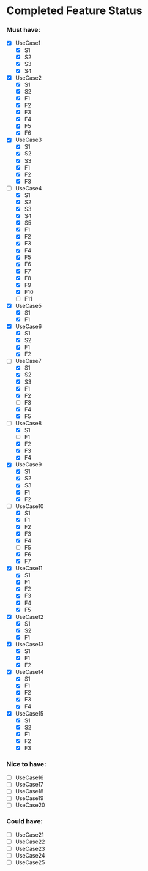 ﻿
# Completed Feature Status

### Must have:
- [x] UseCase1
  - [x] S1
  - [x] S2
  - [x] S3
  - [x] S4
- [x] UseCase2
  - [x] S1
  - [x] S2
  - [x] F1
  - [x] F2
  - [x] F3
  - [x] F4
  - [x] F5
  - [x] F6
- [x] UseCase3
  - [x] S1
  - [x] S2
  - [x] S3
  - [x] F1
  - [x] F2
  - [x] F3
- [ ] UseCase4
  - [x] S1
  - [x] S2
  - [x] S3
  - [x] S4
  - [x] S5
  - [x] F1
  - [x] F2
  - [x] F3
  - [x] F4
  - [x] F5
  - [x] F6
  - [x] F7
  - [x] F8
  - [x] F9
  - [x] F10
  - [ ] F11
- [x] UseCase5
  - [x] S1
  - [x] F1
- [x] UseCase6
  - [x] S1
  - [x] S2
  - [x] F1
  - [x] F2
- [ ] UseCase7
  - [x] S1
  - [x] S2
  - [x] S3
  - [x] F1
  - [x] F2
  - [ ] F3
  - [x] F4
  - [x] F5
- [ ] UseCase8
  - [x] S1
  - [ ] F1
  - [x] F2
  - [x] F3
  - [x] F4
- [x] UseCase9
  - [x] S1
  - [x] S2
  - [x] S3
  - [x] F1
  - [x] F2
- [ ] UseCase10
  - [x] S1
  - [x] F1
  - [x] F2
  - [x] F3
  - [x] F4
  - [ ] F5
  - [x] F6
  - [x] F7
- [x] UseCase11
  - [x] S1
  - [x] F1
  - [x] F2
  - [x] F3
  - [x] F4
  - [x] F5
- [x] UseCase12
  - [x] S1
  - [x] S2
  - [x] F1
- [x] UseCase13
  - [x] S1
  - [x] F1
  - [x] F2
- [x] UseCase14
  - [x] S1
  - [x] F1
  - [x] F2
  - [x] F3
  - [x] F4
- [x] UseCase15
  - [x] S1
  - [x] S2
  - [x] F1
  - [x] F2
  - [x] F3

### Nice to have:
- [ ] UseCase16
- [ ] UseCase17
- [ ] UseCase18
- [ ] UseCase19
- [ ] UseCase20

### Could have:
- [ ] UseCase21
- [ ] UseCase22
- [ ] UseCase23
- [ ] UseCase24
- [ ] UseCase25